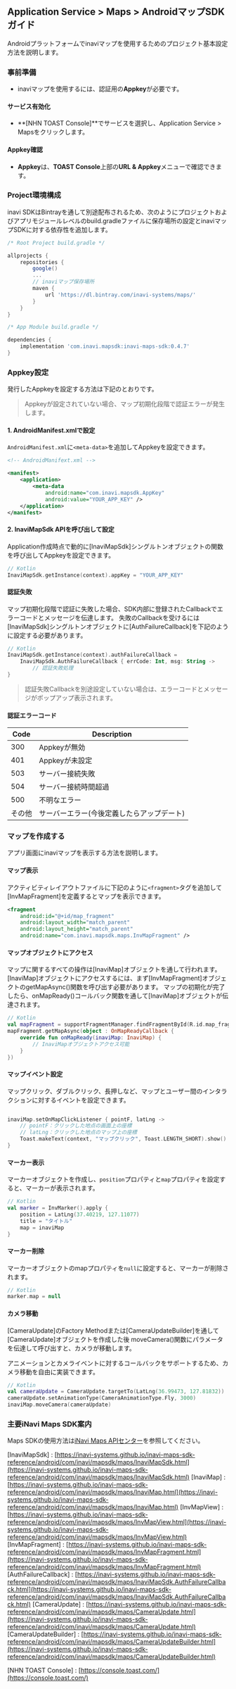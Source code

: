 ## Application Service > Maps > AndroidマップSDKガイド
Androidプラットフォームでinaviマップを使用するためのプロジェクト基本設定方法を説明します。

### 事前準備
- inaviマップを使用するには、認証用の**Appkey**が必要です。

#### サービス有効化
- **[NHN TOAST Console]**でサービスを選択し、Application Service > Mapsをクリックします。

#### Appkey確認
- **Appkey**は、**TOAST Console**上部の**URL & Appkey**メニューで確認できます。


### Project環境構成
inavi SDKはBintrayを通して別途配布されるため、次のようにプロジェクトおよびアプリモジュールレベルのbuild.gradleファイルに保存場所の設定とinaviマップSDKに対する依存性を追加します。
```gradle
/* Root Project build.gradle */

allprojects {
    repositories {
        google()
        ...
        // inaviマップ保存場所
        maven {
            url 'https://dl.bintray.com/inavi-systems/maps/'
        }
    }
}
```

```gradle
/* App Module build.gradle */

dependencies {
    implementation 'com.inavi.mapsdk:inavi-maps-sdk:0.4.7'
}
```


### Appkey設定
発行したAppkeyを設定する方法は下記のとおりです。
> Appkeyが設定されていない場合、マップ初期化段階で認証エラーが発生します。

#### 1. AndroidManifest.xmlで設定
`AndroidManifest.xml`に`<meta-data>`を追加してAppkeyを設定できます。
```xml
<!-- AndroidManifext.xml -->

<manifest>
    <application>
        <meta-data
            android:name="com.inavi.mapsdk.AppKey"
            android:value="YOUR_APP_KEY" />
    </application>
</manifest>
```

#### 2. InaviMapSdk APIを呼び出して設定
Application作成時点で動的に[InaviMapSdk]シングルトンオブジェクトの関数を呼び出してAppkeyを設定できます。
```kotlin
// Kotlin
InaviMapSdk.getInstance(context).appKey = "YOUR_APP_KEY"
```

#### 認証失敗
マップ初期化段階で認証に失敗した場合、SDK内部に登録されたCallbackでエラーコードとメッセージを伝達します。
失敗のCallbackを受けるには[InaviMapSdk]シングルトンオブジェクトに[AuthFailureCallback]を下記のように設定する必要があります。
```kotlin
// Kotlin
InaviMapSdk.getInstance(context).authFailureCallback =
    InaviMapSdk.AuthFailureCallback { errCode: Int, msg: String ->
        // 認証失敗処理
}
```
> 認証失敗Callbackを別途設定していない場合は、エラーコードとメッセージがポップアップ表示されます。

#### 認証エラーコード
| Code | Description |
| ------ | ------ |
| 300 | Appkeyが無効
| 401 | Appkeyが未設定 |
| 503 | サーバー接続失敗 |
| 504 | サーバー接続時間超過 |
| 500 | 不明なエラー |
| その他 | サーバーエラー(今後定義したらアップデート) |


### マップを作成する
アプリ画面にinaviマップを表示する方法を説明します。

#### マップ表示
アクティビティレイアウトファイルに下記のように`<fragment>`タグを追加して[InvMapFragment]を定義するとマップを表示できます。
```xml
<fragment
    android:id="@+id/map_fragment"
    android:layout_width="match_parent"
    android:layout_height="match_parent"
    android:name="com.inavi.mapsdk.maps.InvMapFragment" />
```

#### マップオブジェクトにアクセス
マップに関するすべての操作は[InaviMap]オブジェクトを通して行われます。
[InaviMap]オブジェクトにアクセスするには、まず[InvMapFragment]オブジェクトのgetMapAsync()関数を呼び出す必要があります。
マップの初期化が完了したら、onMapReady()コールバック関数を通して[InaviMap]オブジェクトが伝達されます。
```kotlin
// Kotlin
val mapFragment = supportFragmentManager.findFragmentById(R.id.map_fragment) as InvMapFragment
mapFragment.getMapAsync(object : OnMapReadyCallback {
    override fun onMapReady(inaviMap: InaviMap) {
        // InaviMapオブジェクトアクセス可能
    }
})
```

#### マップイベント設定
マップクリック、ダブルクリック、長押しなど、マップとユーザー間のインタラクションに対するイベントを設定できます。
```kotlin

inaviMap.setOnMapClickListener { pointF, latLng ->
    // pointF：クリックした地点の画面上の座標
    // latLng：クリックした地点のマップ上の座標
    Toast.makeText(context, "マップクリック", Toast.LENGTH_SHORT).show()
}
```

#### マーカー表示
マーカーオブジェクトを作成し、`position`プロパティと`map`プロパティを設定すると、マーカーが表示されます。
```kotlin
// Kotlin
val marker = InvMarker().apply {
    position = LatLng(37.40219, 127.11077)
    title = "タイトル"
    map = inaviMap
}
```

#### マーカー削除
マーカーオブジェクトのmapプロパティを`null`に設定すると、マーカーが削除されます。
```kotlin
// Kotlin
marker.map = null
```

#### カメラ移動
[CameraUpdate]のFactory Methodまたは[CameraUpdateBuilder]を通して[CameraUpdate]オブジェクトを作成した後
moveCamera()関数にパラメータを伝達して呼び出すと、カメラが移動します。

アニメーションとカメライベントに対するコールバックをサポートするため、カメラ移動を自由に実装できます。
```kotlin
// Kotlin
val cameraUpdate = CameraUpdate.targetTo(LatLng(36.99473, 127.81832))
cameraUpdate.setAnimationType(CameraAnimationType.Fly, 3000)
inaviMap.moveCamera(cameraUpdate)
```


### 主要iNavi Maps SDK案内
Maps SDKの使用方法は[iNavi Maps APIセンター](http://imapsapi.inavi.com/)を参照してください。

[InaviMapSdk] : [https://inavi-systems.github.io/inavi-maps-sdk-reference/android/com/inavi/mapsdk/maps/InaviMapSdk.html](https://inavi-systems.github.io/inavi-maps-sdk-reference/android/com/inavi/mapsdk/maps/InaviMapSdk.html)
[InaviMap] : [https://inavi-systems.github.io/inavi-maps-sdk-reference/android/com/inavi/mapsdk/maps/InaviMap.html](https://inavi-systems.github.io/inavi-maps-sdk-reference/android/com/inavi/mapsdk/maps/InaviMap.html)
[InvMapView] : [https://inavi-systems.github.io/inavi-maps-sdk-reference/android/com/inavi/mapsdk/maps/InvMapView.html](https://inavi-systems.github.io/inavi-maps-sdk-reference/android/com/inavi/mapsdk/maps/InvMapView.html)
[InvMapFragment] : [https://inavi-systems.github.io/inavi-maps-sdk-reference/android/com/inavi/mapsdk/maps/InvMapFragment.html](https://inavi-systems.github.io/inavi-maps-sdk-reference/android/com/inavi/mapsdk/maps/InvMapFragment.html)
[AuthFailureCallback] : [https://inavi-systems.github.io/inavi-maps-sdk-reference/android/com/inavi/mapsdk/maps/InaviMapSdk.AuthFailureCallback.html](https://inavi-systems.github.io/inavi-maps-sdk-reference/android/com/inavi/mapsdk/maps/InaviMapSdk.AuthFailureCallback.html)
[CameraUpdate] : [https://inavi-systems.github.io/inavi-maps-sdk-reference/android/com/inavi/mapsdk/maps/CameraUpdate.html](https://inavi-systems.github.io/inavi-maps-sdk-reference/android/com/inavi/mapsdk/maps/CameraUpdate.html)
[CameraUpdateBuilder] : [https://inavi-systems.github.io/inavi-maps-sdk-reference/android/com/inavi/mapsdk/maps/CameraUpdateBuilder.html](https://inavi-systems.github.io/inavi-maps-sdk-reference/android/com/inavi/mapsdk/maps/CameraUpdateBuilder.html)

[NHN TOAST Console] : [https://console.toast.com/](https://console.toast.com/)

